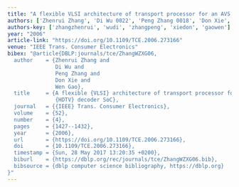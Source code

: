 ```yaml
---
title: "A flexible VLSI architecture of transport processor for an AVS HDTV decoder SoC"
authors: ['Zhenrui Zhang', 'Di Wu 0022', 'Peng Zhang 0018', 'Don Xie', 'Wen Gao 0001']
authors-key: ['zhangzhenrui', 'wudi', 'zhangpeng', 'xiedon', 'gaowen']
year: "2006"
article-link: "https://doi.org/10.1109/TCE.2006.273166"
venue: "IEEE Trans. Consumer Electronics"
bibex: "@article{DBLP:journals/tce/ZhangWZXG06,
  author    = {Zhenrui Zhang and
               Di Wu and
               Peng Zhang and
               Don Xie and
               Wen Gao},
  title     = {A flexible {VLSI} architecture of transport processor for an {AVS}
               {HDTV} decoder SoC},
  journal   = {{IEEE} Trans. Consumer Electronics},
  volume    = {52},
  number    = {4},
  pages     = {1427--1432},
  year      = {2006},
  url       = {https://doi.org/10.1109/TCE.2006.273166},
  doi       = {10.1109/TCE.2006.273166},
  timestamp = {Sun, 28 May 2017 13:20:35 +0200},
  biburl    = {https://dblp.org/rec/journals/tce/ZhangWZXG06.bib},
  bibsource = {dblp computer science bibliography, https://dblp.org}
}"
---
```

